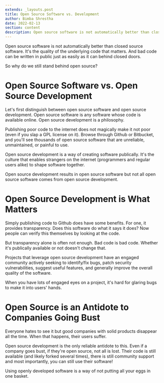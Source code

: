 ```yaml
---
extends: _layouts.post
title: Open Source Software vs. Development
author: Bimba Shrestha
date: 2022-02-13
section: content
description: Open source software is not automatically better than closed source software. It's the quality of the underlying code that matters. And bad code can be written in public just as easily as it can behind closed doors.
---
```


Open source software is not automatically better than closed source software. It's the quality of the underlying code that matters. And bad code can be written in public just as easily as it can behind closed doors.

So why do we still stand behind open source?

# Open Source Software vs. Open Source Development

Let's first distinguish between open source software and open source development. Open source software is any software whose code is available online. Open source development is a philosophy. 

Publishing poor code to the internet does not magically make it not poor (even if you slap a GPL license on it). Browse through Github or Bitbucket, and you'll see thousands of open source software that are unreliable, unmaintained, or painful to use. 

Open source development is a way of creating software publically. It's the culture that enables strangers on the internet (programmers and regular users alike) to shape software together.

Open source development results in open source software but not all open source software comes from open source development.

# Open Source Development is What Matters

Simply publishing code to Github does have some benefits. For one, it provides transparency. Does this software do what it says it does? Now people can verify this themselves by looking at the code.

But transparency alone is often not enough. Bad code is bad code. Whether it's publically available or not doesn't change that.

Projects that leverage open source development have an engaged community actively seeking to identify/fix bugs, patch security vulnerabilities, suggest useful features, and generally improve the overall quality of the software.

When you have lots of engaged eyes on a project, it's hard for glaring bugs to make it into users' hands. 

# Open Source is an Antidote to Companies Going Bust

Everyone hates to see it but good companies with solid products disappear all the time. When that happens, their users suffer. 

Open source development is the only reliable antidote to this. Even if a company goes bust, if they're open source, not all is lost. Their code is still available (and likely forked several times), there is still community support and most importantly, you can still use their software!

Using openly developed software is a way of not putting all your eggs in one basket. 
